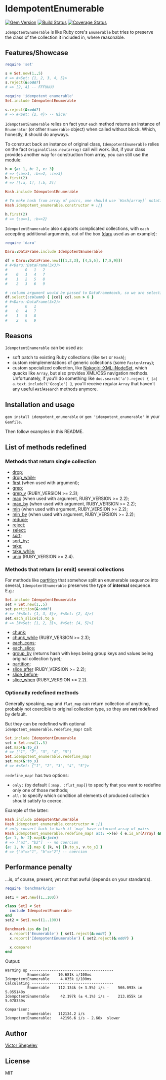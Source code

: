 # IdempotentEnumerable

[![Gem Version](https://badge.fury.io/rb/idempotent_enumerable.svg)](http://badge.fury.io/rb/idempotent_enumerable)
[![Build Status](https://travis-ci.org/zverok/idempotent_enumerable.svg?branch=master)](https://travis-ci.org/zverok/idempotent_enumerable)
[![Coverage Status](https://coveralls.io/repos/zverok/idempotent_enumerable/badge.svg?branch=master)](https://coveralls.io/r/zverok/idempotent_enumerable?branch=master)


`IdempotentEnumerable` is like Ruby core's `Enumerable` but tries to preserve the class of the
collection it included in, where reasonable.

## Features/Showcase

```ruby
require 'set'

s = Set.new(1..5)
# => #<Set: {1, 2, 3, 4, 5}>
s.reject(&:odd?)
# => [2, 4] -- FFFUUUU

require 'idempotent_enumerable'
Set.include IdempotentEnumerable

s.reject(&:odd?)
# => #<Set: {2, 4}> -- Nice!
```

`IdempotentEnumerable` relies on fact your `each` method returns an instance of `Enumerator` (or
other `Enumerable` object) when called without block. Which, honestly, it should do anyways.

To construct back an instance of original class, `IdempotentEnumerable` relies on the fact
`OriginalClass.new(array)` call will work. But, if your class provides another way for construction
from array, you can still use the module:

```ruby
h = {a: 1, b: 2, c: 3}
# => {:a=>1, :b=>2, :c=>3}
h.first(2)
# => [[:a, 1], [:b, 2]]

Hash.include IdempotentEnumerable

# To make hash from array of pairs, one should use `Hash[array]` notation.
Hash.idempotent_enumerable.constructor = :[]

h.first(2)
# => {:a=>1, :b=>2}
```

`IdempotentEnumerable` also supports complicated collections, with `each` accepting additional
arguments, out of the box ([daru](https://github.com/SciRuby/daru) used as an example):

```ruby
require 'daru'

Daru::DataFrame.include IdempotentEnumerable

df = Daru::DataFrame.new([[1,2,3], [4,5,6], [7,8,9]])
# #<Daru::DataFrame(3x3)>
#        0   1   2
#    0   1   4   7
#    1   2   5   8
#    2   3   6   9

# :column argument would be passed to DataFrame#each, so we are selecting columns
df.select(:column) { |col| col.sum > 6 }
# #<Daru::DataFrame(3x2)>
#        0   1
#    0   4   7
#    1   5   8
#    2   6   9
```

## Reasons

`IdempotentEnumerable` can be used as:

* soft patch to existing Ruby collections (like `Set` or `Hash`);
* custom reimplementations of generic collections (some `FasterArray`);
* custom specialized collection, like [Nokogiri::XML::NodeSet](http://www.rubydoc.info/github/sparklemotion/nokogiri/Nokogiri/XML/NodeSet),
  which quacks like `Array`, but also provides XML/CSS navigation methods. Unfortunately, if you'll
  do something like `doc.search('a').reject { |a| a.text.include?('Google') }`, you'll receive regular
  `Array` that haven't any useful `#at`/`#search` methods anymore.

## Installation and usage

`gem install idempotent_enumerable` or `gem 'idempotent_enumerable'` in your `Gemfile`.

Then follow examples in this README.

## List of methods redefined

### Methods that return single collection

* [drop](https://ruby-doc.org/core-2.4.2/Enumerable.html#method-i-drop);
* [drop_while](https://ruby-doc.org/core-2.4.2/Enumerable.html#method-i-drop_while);
* [first](https://ruby-doc.org/core-2.4.2/Enumerable.html#method-i-first) (when used with argument);
* [grep](https://ruby-doc.org/core-2.4.2/Enumerable.html#method-i-grep);
* [grep_v](https://ruby-doc.org/core-2.4.2/Enumerable.html#method-i-grep_v) (RUBY_VERSION >= 2.3);
* [max](https://ruby-doc.org/core-2.4.2/Enumerable.html#method-i-max) (when used with argument, RUBY_VERSION >= 2.2);
* [max_by](https://ruby-doc.org/core-2.4.2/Enumerable.html#method-i-max_by) (when used with argument, RUBY_VERSION >= 2.2);
* [min](https://ruby-doc.org/core-2.4.2/Enumerable.html#method-i-min) (when used with argument, RUBY_VERSION >= 2.2);
* [min_by](https://ruby-doc.org/core-2.4.2/Enumerable.html#method-i-min_by) (when used with argument, RUBY_VERSION >= 2.2);
* [reduce](https://ruby-doc.org/core-2.4.2/Enumerable.html#method-i-reduce);
* [reject](https://ruby-doc.org/core-2.4.2/Enumerable.html#method-i-reject);
* [select](https://ruby-doc.org/core-2.4.2/Enumerable.html#method-i-select);
* [sort](https://ruby-doc.org/core-2.4.2/Enumerable.html#method-i-sort);
* [sort_by](https://ruby-doc.org/core-2.4.2/Enumerable.html#method-i-sort_by);
* [take](https://ruby-doc.org/core-2.4.2/Enumerable.html#method-i-take);
* [take_while](https://ruby-doc.org/core-2.4.2/Enumerable.html#method-i-take_while);
* [uniq](https://ruby-doc.org/core-2.4.2/Enumerable.html#method-i-uniq)  (RUBY_VERSION >= 2.4).

### Methods that return (or emit) several collections

For methods like [partition](https://ruby-doc.org/core-2.4.2/Enumerable.html#method-i-partition) that
somehow split an enumerable sequence into several, `IdempotentEnumerable` preserves the type of
**internal** sequence. E.g.:

```ruby
Set.include IdempotentEnumerable
set = Set.new(1..5)
set.partition(&:odd?)
# => [#<Set: {1, 3, 5}>, #<Set: {2, 4}>]
set.each_slice(3).to_a
# => [#<Set: {1, 2, 3}>, #<Set: {4, 5}>]
```

* [chunk](https://ruby-doc.org/core-2.4.2/Enumerable.html#method-i-chunk);
* [chunk_while](https://ruby-doc.org/core-2.4.2/Enumerable.html#method-i-chunk_while) (RUBY_VERSION >= 2.3);
* [each_cons](https://ruby-doc.org/core-2.4.2/Enumerable.html#method-i-each_cons);
* [each_slice](https://ruby-doc.org/core-2.4.2/Enumerable.html#method-i-each_slice);
* [group_by](https://ruby-doc.org/core-2.4.2/Enumerable.html#method-i-group_by) (returns hash with
  keys being group keys and values being original collection type);
* [partition](https://ruby-doc.org/core-2.4.2/Enumerable.html#method-i-partition);
* [slice_after](https://ruby-doc.org/core-2.4.2/Enumerable.html#method-i-slice_after) (RUBY_VERSION >= 2.2);
* [slice_before](https://ruby-doc.org/core-2.4.2/Enumerable.html#method-i-slice_before);
* [slice_when](https://ruby-doc.org/core-2.4.2/Enumerable.html#method-i-slice_when) (RUBY_VERSION >= 2.2).

### Optionally redefined methods

Generally speaking, `map` and `flat_map` can return collection of anything, probably not coercible
to original collection type, so they are **not** redefined by default.

But they can be redefined with optional `idempotent_enumerable.redefine_map!` call:

```ruby
Set.include IdempotentEnumerable
set = Set.new(1..5)
set.map(&:to_s)
# => ["1", "2", "3", "4", "5"]
Set.idempotent_enumerable.redefine_map!
set.map(&:to_s)
# => #<Set: {"1", "2", "3", "4", "5"}>
```

`redefine_map!` has two options:
* `only:` (by default `[:map, :flat_map]`) to specify that you want to redefine only one of those
  methods;
* `all:` to specify which condition all elements of produced collection should satisfy to coerce.

Example of the latter:

```ruby
Hash.include IdempotentEnumerable
Hash.idempotent_enumerable.constructor = :[]
# only convert back to hash if `map` have returned array of pairs
Hash.idempotent_enumerable.redefine_map! all: ->(e) { e.is_a?(Array) && e.count == 2 }
{a: 1, b: 2}.map(&:join)
# => ["a1", "b2"]  -- no coercion
{a: 1, b: 2}.map { |k, v| [k.to_s, v.to_s] }
# => {"a"=>"1", "b"=>"2"} -- coercion
```

## Performance penalty

...is, of course, present, yet not that awful (depends on your standards).

```ruby
require 'benchmark/ips'

set1 = Set.new((1..100))

class SetI < Set
  include IdempotentEnumerable
end
set2 = SetI.new((1..100))

Benchmark.ips do |x|
  x.report('Enumerable') { set1.reject(&:odd?) }
  x.report('IdempotentEnumerable') { set2.reject(&:odd?) }

  x.compare!
end
```

Output:

```
Warming up --------------------------------------
          Enumerable    10.681k i/100ms
IdempotentEnumerable     4.035k i/100ms
Calculating -------------------------------------
          Enumerable    112.134k (± 3.5%) i/s -    566.093k in   5.055148s
IdempotentEnumerable     42.197k (± 4.1%) i/s -    213.855k in   5.078339s

Comparison:
          Enumerable:   112134.2 i/s
IdempotentEnumerable:    42196.6 i/s - 2.66x  slower
```

## Author

[Victor Shepelev](http://zverok.github.io/)

## License

MIT
